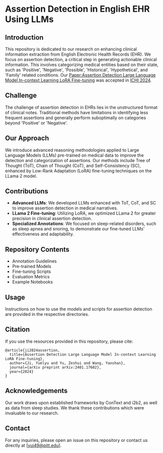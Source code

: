 # Assertion Detection in English EHR Using LLMs

## Introduction

This repository is dedicated to our research on enhancing clinical information extraction from English Electronic Health Records (EHR). We focus on assertion detection, a critical step in generating actionable clinical information. This involves categorizing medical entities based on their state, such as 'Positive', 'Negative', 'Possible', 'Historical', 'Hypothetical', and 'Family' related conditions. Our [Paper:Assertion Detection Large Language Model In-context Learning LoRA Fine-tuning](https://arxiv.org/abs/2401.17602) was accepted in [ICHI 2024](https://ieeichi2024.github.io/call_for_papers.html).

## Challenge

The challenge of assertion detection in EHRs lies in the unstructured format of clinical notes. Traditional methods have limitations in identifying less frequent assertions and generally perform suboptimally on categories beyond 'Positive' or 'Negative'.

## Our Approach

We introduce advanced reasoning methodologies applied to Large Language Models (LLMs) pre-trained on medical data to improve the detection and categorization of assertions. Our methods include Tree of Thought (ToT), Chain of Thought (CoT), and Self-Consistency (SC), enhanced by Low-Rank Adaptation (LoRA) fine-tuning techniques on the LLama 2 model.

## Contributions

- **Advanced LLMs**: We developed LLMs enhanced with ToT, CoT, and SC to improve assertion detection in medical narratives.
- **LLama 2 Fine-tuning**: Utilizing LoRA, we optimized LLama 2 for greater precision in clinical assertion detection.
- **Specialized Annotations**: We focused on sleep-related disorders, such as sleep apnea and snoring, to demonstrate our fine-tuned LLMs' effectiveness and adaptability.

## Repository Contents

- Annotation Guidelines
- Pre-trained Models
- Fine-tuning Scripts
- Evaluation Metrics
- Example Notebooks


## Usage

Instructions on how to use the models and scripts for assertion detection are provided in the respective directories.

## Citation

If you use the resources provided in this repository, please cite:

```
@article{ji2024assertion,
  title={Assertion Detection Large Language Model In-context Learning LoRA Fine-tuning},
  author={Ji, Yuelyu and Yu, Zeshui and Wang, Yanshan},
  journal={arXiv preprint arXiv:2401.17602},
  year={2024}
}
```

## Acknowledgements

Our work draws upon established frameworks by ConText and i2b2, as well as data from sleep studies. We thank these contributions which were invaluable to our research.

## Contact

For any inquiries, please open an issue on this repository or contact us directly at [yuj49@pitt.edu].
